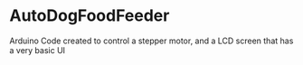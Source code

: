 # AutoDogFoodFeeder
Arduino Code created to control a stepper motor, and a LCD screen that has a very basic UI
